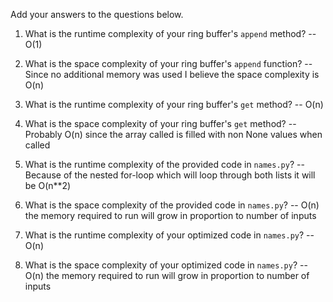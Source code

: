 Add your answers to the questions below.

1. What is the runtime complexity of your ring buffer's `append` method?
   -- O(1)

2. What is the space complexity of your ring buffer's `append` function?
   -- Since no additional memory was used I believe the space complexity is O(n)

3. What is the runtime complexity of your ring buffer's `get` method?
   -- O(n)

4. What is the space complexity of your ring buffer's `get` method?
   -- Probably O(n) since the array called is filled with non None values when called

5. What is the runtime complexity of the provided code in `names.py`?
   -- Because of the nested for-loop which will loop through both lists it will be O(n\*\*2)

6. What is the space complexity of the provided code in `names.py`?
   -- O(n) the memory required to run will grow in proportion to number of inputs

7. What is the runtime complexity of your optimized code in `names.py`?
   -- O(n)

8. What is the space complexity of your optimized code in `names.py`?
   -- O(n) the memory required to run will grow in proportion to number of inputs
